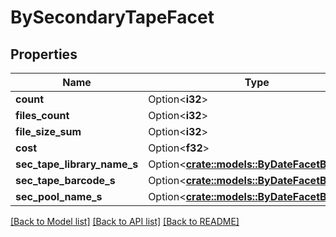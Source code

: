 # BySecondaryTapeFacet

## Properties

Name | Type | Description | Notes
------------ | ------------- | ------------- | -------------
**count** | Option<**i32**> |  | [optional]
**files_count** | Option<**i32**> |  | [optional]
**file_size_sum** | Option<**i32**> |  | [optional]
**cost** | Option<**f32**> |  | [optional]
**sec_tape_library_name_s** | Option<[**crate::models::ByDateFacetBuckets**](by_date_facet_buckets.md)> |  | [optional]
**sec_tape_barcode_s** | Option<[**crate::models::ByDateFacetBuckets**](by_date_facet_buckets.md)> |  | [optional]
**sec_pool_name_s** | Option<[**crate::models::ByDateFacetBuckets**](by_date_facet_buckets.md)> |  | [optional]

[[Back to Model list]](../README.md#documentation-for-models) [[Back to API list]](../README.md#documentation-for-api-endpoints) [[Back to README]](../README.md)


